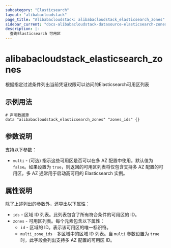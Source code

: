 ```yaml
---
subcategory: "Elasticsearch"
layout: "alibabacloudstack"
page_title: "Alibabacloudstack: alibabacloudstack_elasticsearch_zones"
sidebar_current: "docs-alibabacloudstack-datasource-elasticsearch-zones"
description: |-
  查询Elasticsearch 可用区
---
```


# alibabacloudstack_elasticsearch_zones

根据指定过滤条件列出当前凭证权限可以访问的Elasticsearch可用区列表



## 示例用法

```
# 声明数据源
data "alibabacloudstack_elasticsearch_zones" "zones_ids" {}
```

## 参数说明

支持以下参数：

* `multi` - (可选) 指示这些可用区是否可以在多 AZ 配置中使用。默认值为 `false`。如果设置为 `true`，则返回的可用区列表将仅包含支持多 AZ 配置的可用区。多 AZ 通常用于启动高可用的 Elasticsearch 实例。

## 属性说明

除了上述列出的参数外，还导出以下属性：

* `ids` - 区域 ID 列表。此列表包含了所有符合条件的可用区的 ID。
* `zones` - 可用区列表。每个元素包含以下属性：
  * `id` - 区域的 ID。表示该可用区的唯一标识符。
  * `multi_zone_ids` - 多区域中的区域 ID 列表。当 `multi` 参数设置为 `true` 时，此字段会列出支持多 AZ 配置的可用区 ID。